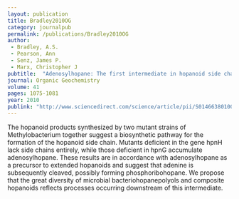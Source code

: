 ```yaml
---
layout: publication
title: Bradley2010OG
category: journalpub
permalink: /publications/Bradley2010OG
author: 
 - Bradley, A.S. 
 - Pearson, Ann 
 - Senz, James P. 
 - Marx, Christopher J 
pubtitle:  "Adenosylhopane: The first intermediate in hopanoid side chain biosynthesis" 
journal: Organic Geochemistry 
volume: 41 
pages: 1075-1081 
year: 2010
publink: "http://www.sciencedirect.com/science/article/pii/S0146638010001853"
---
```

The hopanoid products synthesized by two mutant strains of Methylobacterium together suggest a biosynthetic pathway for the formation of the hopanoid side chain. Mutants deficient in the gene hpnH lack side chains entirely, while those deficient in hpnG accumulate adenosylhopane. These results are in accordance with adenosylhopane as a precursor to extended hopanoids and suggest that adenine is subsequently cleaved, possibly forming phosphoribohopane. We propose that the great diversity of microbial bacteriohopanepolyols and composite hopanoids reflects processes occurring downstream of this intermediate.